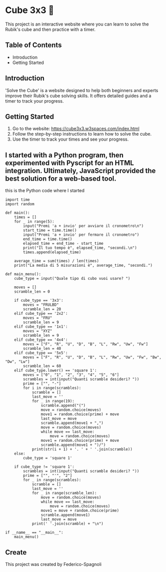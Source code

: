 # Cube 3x3 🧩

This project is an interactive website where you can learn to solve the Rubik's cube and then practice with a timer.

## Table of Contents

- Introduction
- Getting Started

## Introduction

'Solve the Cube' is a website designed to help both beginners and experts improve their Rubik's cube solving skills. It offers detailed guides and a timer to track your progress.

## Getting Started

1. Go to the website: https://cube3x3.w3spaces.com/index.html
2. Follow the step-by-step instructions to learn how to solve the cube.
3. Use the timer to track your times and see your progress.

## I started with a Python program, then experimented with Pyscript for an HTML integration. Ultimately, JavaScript provided the best solution for a web-based tool.

this is the Python code where I started

    import time
    import random
    
    def main():
        times = []
        for _ in range(5):
            input("Premi 'a + invio' per avviare il cronometro\n")
            start_time = time.time()
            input("Premi 'a + invio' per fermare il cronometro")
            end_time = time.time()
            elapsed_time = end_time - start_time
            print("Il tuo tempo è", elapsed_time, "secondi.\n")
            times.append(elapsed_time)

        average_time = sum(times) / len(times)
        print("La media di 5 misurazioni è", average_time, "secondi.")

    def main_menu():
        cube_type = input("Quale tipo di cubo vuoi usare? ")

        moves = []
        scramble_len = 0

        if cube_type == '3x3':
            moves = "FRULBD"
            scramble_len = 20
        elif cube_type == '2x2':
            moves = "FRU"
            scramble_len = 9
        elif cube_type == '1x1':
            moves = "XYZ"
            scramble_len = 9
        elif cube_type == '4x4':
            moves = ["F", "R", "U", "D", "B", "L", "Rw", "Uw", "Fw"]
            scramble_len = 40
        elif cube_type == '5x5':
            moves = ["F", "R", "U", "D", "B", "L", "Rw", "Uw", "Fw", "Bw", "Dw", "Lw"]
            scramble_len = 60
        elif cube_type.lower() == 'square 1':
            moves = ["0", "1", "2", "3", "4", "5", "6"]
            scrambles = int(input("Quanti scramble desideri? "))
            prime = ["", "-"]
            for i in range(scrambles):
                scramble = []
                last_move = ''
                for _ in range(19):
                    scramble.append("(")
                    move = random.choice(moves)
                    move1 = random.choice(prime) + move
                    last_move = move
                    scramble.append(move1 + ",")
                    move = random.choice(moves)
                    while move == last_move:
                        move = random.choice(moves)
                    move1 = random.choice(prime) + move
                    scramble.append(move1 + ")/")
                print(str(i + 1) + '. ' + ' '.join(scramble))
        else:
            cube_type = 'square 1'

        if cube_type != 'square 1':
            scrambles = int(input("Quanti scramble desideri? "))
            prime = ["", "'", "2"]
            for _ in range(scrambles):
                scramble = []
                last_move = ''
                for _ in range(scramble_len):
                    move = random.choice(moves)
                    while move == last_move:
                        move = random.choice(moves)
                    move1 = move + random.choice(prime)
                    scramble.append(move1)
                    last_move = move
                print(' '.join(scramble) + "\n")

    if __name__ == "__main__":
        main_menu()

## Create

This project was created by Federico-Spagnoli
